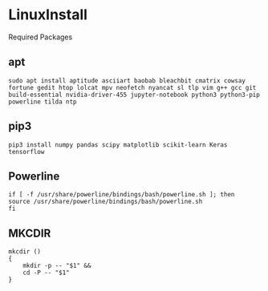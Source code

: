 # LinuxInstall
Required Packages

## apt
```shell
sudo apt install aptitude asciiart baobab bleachbit cmatrix cowsay fortune gedit htop lolcat mpv neofetch nyancat sl tlp vim g++ gcc git build-essential nvidia-driver-455 jupyter-notebook python3 python3-pip powerline tilda ntp
```

## pip3
```shell
pip3 install numpy pandas scipy matplotlib scikit-learn Keras tensorflow
```

## Powerline
```shell
if [ -f /usr/share/powerline/bindings/bash/powerline.sh ]; then
source /usr/share/powerline/bindings/bash/powerline.sh
fi
```

## MKCDIR
```shell
mkcdir ()
{
    mkdir -p -- "$1" &&
    cd -P -- "$1"
}
```
